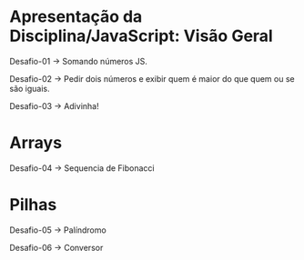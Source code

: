 # Apresentação da Disciplina/JavaScript: Visão Geral
Desafio-01 -> Somando números JS.

Desafio-02 -> Pedir dois números e exibir quem é maior do que quem ou se são iguais.

Desafio-03 -> Adivinha!

# Arrays
Desafio-04 -> Sequencia de Fibonacci

# Pilhas
Desafio-05 -> Palíndromo

Desafio-06 -> Conversor 

